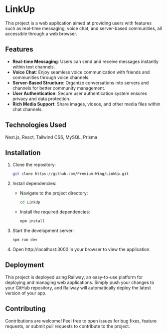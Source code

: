 # LinkUp

This project is a web application aimed at providing users with features such as real-time messaging, voice chat, and server-based communities, all accessible through a web browser.

## Features

- **Real-time Messaging**: Users can send and receive messages instantly within text channels.
- **Voice Chat**: Enjoy seamless voice communication with friends and communities through voice channels.
- **Server-Based Structure**: Organize conversations into servers and channels for better community management.
- **User Authentication**: Secure user authentication system ensures privacy and data protection.
- **Rich Media Support**: Share images, videos, and other media files within chat channels.

## Technologies Used

Next.js, React, Tailwind CSS, MySQL, Prisma

## Installation

1. Clone the repository:
   ```bash
   git clone https://github.com/Premium-Wing/LinkUp.git
   ```
2. Install dependencies:

   - Navigate to the project directory:

     ```bash
     cd LinkUp
     ```

   - Install the required dependencies:
     ```bash
     npm install
     ```

3. Start the development server:

   ```bash
   npm run dev
   ```

4. Open http://localhost:3000 in your browser to view the application.

## Deployment

This project is deployed using Railway, an easy-to-use platform for deploying and managing web applications. Simply push your changes to your GitHub repository, and Railway will automatically deploy the latest version of your app.

## Contributing

Contributions are welcome! Feel free to open issues for bug fixes, feature requests, or submit pull requests to contribute to the project.
